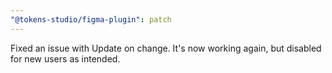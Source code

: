 ```yaml
---
"@tokens-studio/figma-plugin": patch
---
```


Fixed an issue with Update on change. It's now working again, but disabled for new users as intended.
